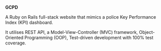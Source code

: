 **GCPD**



A Ruby on Rails full-stack website that mimics a police Key Performance Index (KPI) dashboard.

It utilises REST API, a Model-View-Controller (MVC) framework, Object-Oriented Programming (OOP), Test-driven development with 100% test coverage.
